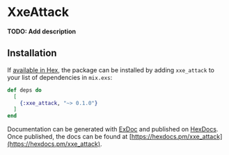 # XxeAttack

**TODO: Add description**

## Installation

If [available in Hex](https://hex.pm/docs/publish), the package can be installed
by adding `xxe_attack` to your list of dependencies in `mix.exs`:

```elixir
def deps do
  [
    {:xxe_attack, "~> 0.1.0"}
  ]
end
```

Documentation can be generated with [ExDoc](https://github.com/elixir-lang/ex_doc)
and published on [HexDocs](https://hexdocs.pm). Once published, the docs can
be found at [https://hexdocs.pm/xxe_attack](https://hexdocs.pm/xxe_attack).

